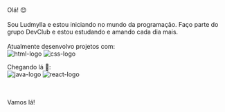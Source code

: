 Olá! :blush:
<br>
<br>
Sou Ludmylla e estou iniciando no mundo da programação.
Faço parte do grupo DevClub e estou estudando e amando cada dia mais.
<br>
<br>
Atualmente desenvolvo projetos com:
<br>
<img src="https://img.shields.io/badge/HTML5-E34F26?style=for-the-badge&logo=html5&logoColor=white" alt="html-logo">
<img src="https://img.shields.io/badge/CSS-239120?&style=for-the-badge&logo=css3&logoColor=white" alt="css-logo">


Chegando lá  🚀:
<br>
<img src="https://img.shields.io/badge/JavaScript-F7DF1E?style=for-the-badge&logo=javascript&logoColor=black" alt="java-logo">
<img src="https://img.shields.io/badge/React-20232A?style=for-the-badge&logo=react&logoColor=61DAFB" alt="react-logo">
<br>
<br>
<br>

Vamos lá! 

